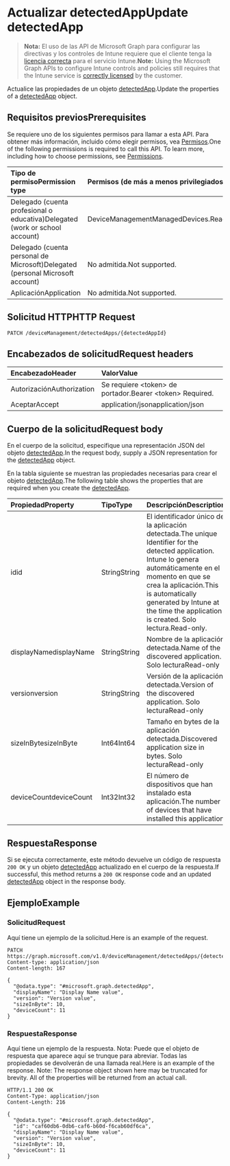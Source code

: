 # <a name="update-detectedapp"></a><span data-ttu-id="c65e2-101">Actualizar detectedApp</span><span class="sxs-lookup"><span data-stu-id="c65e2-101">Update detectedApp</span></span>

> <span data-ttu-id="c65e2-102">**Nota:** El uso de las API de Microsoft Graph para configurar las directivas y los controles de Intune requiere que el cliente tenga la [licencia correcta](https://go.microsoft.com/fwlink/?linkid=839381) para el servicio Intune.</span><span class="sxs-lookup"><span data-stu-id="c65e2-102">**Note:** Using the Microsoft Graph APIs to configure Intune controls and policies still requires that the Intune service is [correctly licensed](https://go.microsoft.com/fwlink/?linkid=839381) by the customer.</span></span>

<span data-ttu-id="c65e2-103">Actualice las propiedades de un objeto [detectedApp](../resources/intune_devices_detectedapp.md).</span><span class="sxs-lookup"><span data-stu-id="c65e2-103">Update the properties of a [detectedApp](../resources/intune_devices_detectedapp.md) object.</span></span>
## <a name="prerequisites"></a><span data-ttu-id="c65e2-104">Requisitos previos</span><span class="sxs-lookup"><span data-stu-id="c65e2-104">Prerequisites</span></span>
<span data-ttu-id="c65e2-p101">Se requiere uno de los siguientes permisos para llamar a esta API. Para obtener más información, incluido cómo elegir permisos, vea [Permisos](../../../concepts/permissions_reference.md).</span><span class="sxs-lookup"><span data-stu-id="c65e2-p101">One of the following permissions is required to call this API. To learn more, including how to choose permissions, see [Permissions](../../../concepts/permissions_reference.md).</span></span>

|<span data-ttu-id="c65e2-107">Tipo de permiso</span><span class="sxs-lookup"><span data-stu-id="c65e2-107">Permission type</span></span>|<span data-ttu-id="c65e2-108">Permisos (de más a menos privilegiados)</span><span class="sxs-lookup"><span data-stu-id="c65e2-108">Permissions (from most to least privileged)</span></span>|
|:---|:---|
|<span data-ttu-id="c65e2-109">Delegado (cuenta profesional o educativa)</span><span class="sxs-lookup"><span data-stu-id="c65e2-109">Delegated (work or school account)</span></span>|<span data-ttu-id="c65e2-110">DeviceManagementManagedDevices.ReadWrite.All</span><span class="sxs-lookup"><span data-stu-id="c65e2-110">DeviceManagementManagedDevices.ReadWrite.All</span></span>|
|<span data-ttu-id="c65e2-111">Delegado (cuenta personal de Microsoft)</span><span class="sxs-lookup"><span data-stu-id="c65e2-111">Delegated (personal Microsoft account)</span></span>|<span data-ttu-id="c65e2-112">No admitida.</span><span class="sxs-lookup"><span data-stu-id="c65e2-112">Not supported.</span></span>|
|<span data-ttu-id="c65e2-113">Aplicación</span><span class="sxs-lookup"><span data-stu-id="c65e2-113">Application</span></span>|<span data-ttu-id="c65e2-114">No admitida.</span><span class="sxs-lookup"><span data-stu-id="c65e2-114">Not supported.</span></span>|

## <a name="http-request"></a><span data-ttu-id="c65e2-115">Solicitud HTTP</span><span class="sxs-lookup"><span data-stu-id="c65e2-115">HTTP Request</span></span>
<!-- {
  "blockType": "ignored"
}
-->
``` http
PATCH /deviceManagement/detectedApps/{detectedAppId}
```

## <a name="request-headers"></a><span data-ttu-id="c65e2-116">Encabezados de solicitud</span><span class="sxs-lookup"><span data-stu-id="c65e2-116">Request headers</span></span>
|<span data-ttu-id="c65e2-117">Encabezado</span><span class="sxs-lookup"><span data-stu-id="c65e2-117">Header</span></span>|<span data-ttu-id="c65e2-118">Valor</span><span class="sxs-lookup"><span data-stu-id="c65e2-118">Value</span></span>|
|:---|:---|
|<span data-ttu-id="c65e2-119">Autorización</span><span class="sxs-lookup"><span data-stu-id="c65e2-119">Authorization</span></span>|<span data-ttu-id="c65e2-120">Se requiere &lt;token&gt; de portador.</span><span class="sxs-lookup"><span data-stu-id="c65e2-120">Bearer &lt;token&gt; Required.</span></span>|
|<span data-ttu-id="c65e2-121">Aceptar</span><span class="sxs-lookup"><span data-stu-id="c65e2-121">Accept</span></span>|<span data-ttu-id="c65e2-122">application/json</span><span class="sxs-lookup"><span data-stu-id="c65e2-122">application/json</span></span>|

## <a name="request-body"></a><span data-ttu-id="c65e2-123">Cuerpo de la solicitud</span><span class="sxs-lookup"><span data-stu-id="c65e2-123">Request body</span></span>
<span data-ttu-id="c65e2-124">En el cuerpo de la solicitud, especifique una representación JSON del objeto [detectedApp](../resources/intune_devices_detectedapp.md).</span><span class="sxs-lookup"><span data-stu-id="c65e2-124">In the request body, supply a JSON representation for the [detectedApp](../resources/intune_devices_detectedapp.md) object.</span></span>

<span data-ttu-id="c65e2-125">En la tabla siguiente se muestran las propiedades necesarias para crear el objeto [detectedApp](../resources/intune_devices_detectedapp.md).</span><span class="sxs-lookup"><span data-stu-id="c65e2-125">The following table shows the properties that are required when you create the [detectedApp](../resources/intune_devices_detectedapp.md).</span></span>

|<span data-ttu-id="c65e2-126">Propiedad</span><span class="sxs-lookup"><span data-stu-id="c65e2-126">Property</span></span>|<span data-ttu-id="c65e2-127">Tipo</span><span class="sxs-lookup"><span data-stu-id="c65e2-127">Type</span></span>|<span data-ttu-id="c65e2-128">Descripción</span><span class="sxs-lookup"><span data-stu-id="c65e2-128">Description</span></span>|
|:---|:---|:---|
|<span data-ttu-id="c65e2-129">id</span><span class="sxs-lookup"><span data-stu-id="c65e2-129">id</span></span>|<span data-ttu-id="c65e2-130">String</span><span class="sxs-lookup"><span data-stu-id="c65e2-130">String</span></span>|<span data-ttu-id="c65e2-131">El identificador único de la aplicación detectada.</span><span class="sxs-lookup"><span data-stu-id="c65e2-131">The unique Identifier for the detected application.</span></span> <span data-ttu-id="c65e2-132">Intune lo genera automáticamente en el momento en que se crea la aplicación.</span><span class="sxs-lookup"><span data-stu-id="c65e2-132">This is automatically generated by Intune at the time the application is created.</span></span> <span data-ttu-id="c65e2-133">Solo lectura.</span><span class="sxs-lookup"><span data-stu-id="c65e2-133">Read-only.</span></span>|
|<span data-ttu-id="c65e2-134">displayName</span><span class="sxs-lookup"><span data-stu-id="c65e2-134">displayName</span></span>|<span data-ttu-id="c65e2-135">String</span><span class="sxs-lookup"><span data-stu-id="c65e2-135">String</span></span>|<span data-ttu-id="c65e2-136">Nombre de la aplicación detectada.</span><span class="sxs-lookup"><span data-stu-id="c65e2-136">Name of the discovered application.</span></span> <span data-ttu-id="c65e2-137">Solo lectura</span><span class="sxs-lookup"><span data-stu-id="c65e2-137">Read-only</span></span>|
|<span data-ttu-id="c65e2-138">version</span><span class="sxs-lookup"><span data-stu-id="c65e2-138">version</span></span>|<span data-ttu-id="c65e2-139">String</span><span class="sxs-lookup"><span data-stu-id="c65e2-139">String</span></span>|<span data-ttu-id="c65e2-140">Versión de la aplicación detectada.</span><span class="sxs-lookup"><span data-stu-id="c65e2-140">Version of the discovered application.</span></span> <span data-ttu-id="c65e2-141">Solo lectura</span><span class="sxs-lookup"><span data-stu-id="c65e2-141">Read-only</span></span>|
|<span data-ttu-id="c65e2-142">sizeInByte</span><span class="sxs-lookup"><span data-stu-id="c65e2-142">sizeInByte</span></span>|<span data-ttu-id="c65e2-143">Int64</span><span class="sxs-lookup"><span data-stu-id="c65e2-143">Int64</span></span>|<span data-ttu-id="c65e2-144">Tamaño en bytes de la aplicación detectada.</span><span class="sxs-lookup"><span data-stu-id="c65e2-144">Discovered application size in bytes.</span></span> <span data-ttu-id="c65e2-145">Solo lectura</span><span class="sxs-lookup"><span data-stu-id="c65e2-145">Read-only</span></span>|
|<span data-ttu-id="c65e2-146">deviceCount</span><span class="sxs-lookup"><span data-stu-id="c65e2-146">deviceCount</span></span>|<span data-ttu-id="c65e2-147">Int32</span><span class="sxs-lookup"><span data-stu-id="c65e2-147">Int32</span></span>|<span data-ttu-id="c65e2-148">El número de dispositivos que han instalado esta aplicación.</span><span class="sxs-lookup"><span data-stu-id="c65e2-148">The number of devices that have installed this application</span></span>|



## <a name="response"></a><span data-ttu-id="c65e2-149">Respuesta</span><span class="sxs-lookup"><span data-stu-id="c65e2-149">Response</span></span>
<span data-ttu-id="c65e2-150">Si se ejecuta correctamente, este método devuelve un código de respuesta `200 OK` y un objeto [detectedApp](../resources/intune_devices_detectedapp.md) actualizado en el cuerpo de la respuesta.</span><span class="sxs-lookup"><span data-stu-id="c65e2-150">If successful, this method returns a `200 OK` response code and an updated [detectedApp](../resources/intune_devices_detectedapp.md) object in the response body.</span></span>

## <a name="example"></a><span data-ttu-id="c65e2-151">Ejemplo</span><span class="sxs-lookup"><span data-stu-id="c65e2-151">Example</span></span>
### <a name="request"></a><span data-ttu-id="c65e2-152">Solicitud</span><span class="sxs-lookup"><span data-stu-id="c65e2-152">Request</span></span>
<span data-ttu-id="c65e2-153">Aquí tiene un ejemplo de la solicitud.</span><span class="sxs-lookup"><span data-stu-id="c65e2-153">Here is an example of the request.</span></span>
``` http
PATCH https://graph.microsoft.com/v1.0/deviceManagement/detectedApps/{detectedAppId}
Content-type: application/json
Content-length: 167

{
  "@odata.type": "#microsoft.graph.detectedApp",
  "displayName": "Display Name value",
  "version": "Version value",
  "sizeInByte": 10,
  "deviceCount": 11
}
```

### <a name="response"></a><span data-ttu-id="c65e2-154">Respuesta</span><span class="sxs-lookup"><span data-stu-id="c65e2-154">Response</span></span>
<span data-ttu-id="c65e2-p106">Aquí tiene un ejemplo de la respuesta. Nota: Puede que el objeto de respuesta que aparece aquí se trunque para abreviar. Todas las propiedades se devolverán de una llamada real.</span><span class="sxs-lookup"><span data-stu-id="c65e2-p106">Here is an example of the response. Note: The response object shown here may be truncated for brevity. All of the properties will be returned from an actual call.</span></span>
``` http
HTTP/1.1 200 OK
Content-Type: application/json
Content-Length: 216

{
  "@odata.type": "#microsoft.graph.detectedApp",
  "id": "caf60db6-0db6-caf6-b60d-f6cab60df6ca",
  "displayName": "Display Name value",
  "version": "Version value",
  "sizeInByte": 10,
  "deviceCount": 11
}
```



